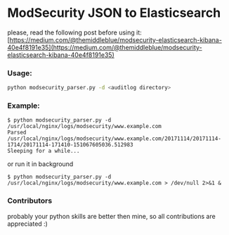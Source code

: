 # ModSecurity JSON to Elasticsearch
please, read the following post before using it:
[https://medium.com/@themiddleblue/modsecurity-elasticsearch-kibana-40e4f8191e35](https://medium.com/@themiddleblue/modsecurity-elasticsearch-kibana-40e4f8191e35)

### Usage:
```bash
python modsecurity_parser.py -d <auditlog directory>
```

### Example:
```
$ python modsecurity_parser.py -d /usr/local/nginx/logs/modsecurity/www.example.com
Parsed /usr/local/nginx/logs/modsecurity/www.example.com/20171114/20171114-1714/20171114-171410-151067605036.512983
Sleeping for a while...
```

or run it in background

```
$ python modsecurity_parser.py -d /usr/local/nginx/logs/modsecurity/www.example.com > /dev/null 2>&1 &
```

### Contributors
probably your python skills are better then mine, so all contributions are appreciated :)

